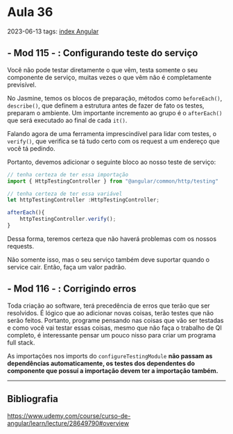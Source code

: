 # Aula 36
2023-06-13
tags: [index Angular](../index%20Angular.md)

## - Mod 115 - : Configurando teste do serviço

Você não pode testar diretamente o que vêm, testa somente o seu componente de serviço, muitas vezes o que vêm não é completamente previsível.

No Jasmine, temos os blocos de preparação, métodos como `beforeEach()`, `describe()`, que definem a estrutura antes de fazer de fato os testes, preparam o ambiente. Um importante incremento ao grupo é o `afterEach()` que será executado ao final de cada `it()`.

Falando agora de uma ferramenta imprescindível para lidar com testes, o `verify()`, que verifica se tá tudo certo com os request a um endereço que você tá pedindo.

Portanto, devemos adicionar o seguinte bloco ao nosso teste de serviço:

~~~ts
// tenha certeza de ter essa importação
import { HttpTestingController } from "@angular/common/http/testing"

// tenha certeza de ter essa variável
let httpTestingController :HttpTestingController;

afterEach(){
	httpTestingController.verify();
}
~~~

Dessa forma, teremos certeza que não haverá problemas com os nossos requests.

Não somente isso, mas o seu serviço também deve suportar quando o service cair. Então, faça um valor padrão.

## - Mod 116 - : Corrigindo erros

Toda criação ao software, terá precedência de erros que terão que ser resolvidos. É lógico que ao adicionar novas coisas, terão testes que não serão feitos. Portanto, programe pensando nas coisas que vão ser testadas e como você vai testar essas coisas, mesmo que não faça o trabalho de QI completo, é interessante pensar um pouco nisso para criar um programa full stack.

As importações nos imports do `configureTestingModule` **não passam as dependências automaticamente, os testes dos dependentes do componente que possuí a importação devem ter a importação também.**



-----------------------------------------------
## Bibliografia

https://www.udemy.com/course/curso-de-angular/learn/lecture/28649790#overview